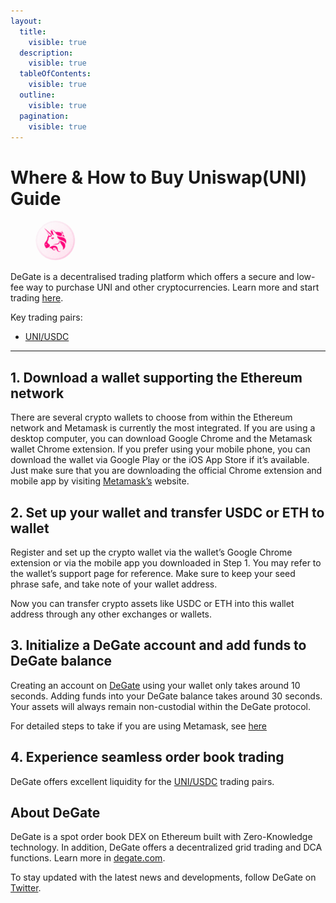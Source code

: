 ```yaml
---
layout:
  title:
    visible: true
  description:
    visible: true
  tableOfContents:
    visible: true
  outline:
    visible: true
  pagination:
    visible: true
---
```


# Where & How to Buy Uniswap(UNI) Guide

<figure><img src="../.gitbook/assets/uni_0x1f9840a85d5af5bf1d1762f925bdaddc4201f984.png" alt="UNI" width="64" style="border-radius: 50%;"><figcaption></figcaption></figure>

DeGate is a decentralised trading platform which offers a secure and low-fee way to purchase UNI and other cryptocurrencies. Learn more and start trading [here](https://app.degate.com/trade/USDC/0x1f9840a85d5af5bf1d1762f925bdaddc4201f984?utm_source=howtobuy).&#x20;

Key trading pairs:

* [UNI/USDC](https://app.degate.com/trade/USDC/0x1f9840a85d5af5bf1d1762f925bdaddc4201f984?utm_source=howtobuy)

***

## 1. Download a wallet supporting the Ethereum network

There are several crypto wallets to choose from within the Ethereum network and Metamask is currently the most integrated. If you are using a desktop computer, you can download Google Chrome and the Metamask wallet Chrome extension. If you prefer using your mobile phone, you can download the wallet via Google Play or the iOS App Store if it’s available. Just make sure that you are downloading the official Chrome extension and mobile app by visiting [Metamask’s](https://metamask.io/) website.

## 2. Set up your wallet and transfer USDC or ETH to wallet

Register and set up the crypto wallet via the wallet’s Google Chrome extension or via the mobile app you downloaded in Step 1. You may refer to the wallet’s support page for reference. Make sure to keep your seed phrase safe, and take note of your wallet address.&#x20;

Now you can transfer crypto assets like USDC or ETH into this wallet address through any other exchanges or wallets.

## 3. Initialize a DeGate account and add funds to DeGate balance

Creating an account on [DeGate](https://app.degate.com/?utm_source=UNI_howtobuy) using your wallet only takes around 10 seconds. Adding funds into your DeGate balance takes around 30 seconds. Your assets will always remain non-custodial within the DeGate protocol.

For detailed steps to take if you are using Metamask, see [here](https://docs.degate.com/v/product_en/main-features/wallet-connectivity/metamask)

## 4. Experience seamless order book trading

DeGate offers excellent liquidity for the [UNI/USDC](https://app.degate.com/trade/USDC/0x1f9840a85d5af5bf1d1762f925bdaddc4201f984?utm_source=howtobuy) trading pairs.&#x20;

## About DeGate

DeGate is a spot order book DEX on Ethereum built with Zero-Knowledge technology. In addition, DeGate offers a decentralized grid trading and DCA functions. Learn more in [degate.com](https://degate.com/?utm_source=UNI_howtobuy).

To stay updated with the latest news and developments, follow DeGate on [Twitter](https://twitter.com/degatedex).
